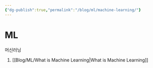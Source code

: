 ```yaml
---
{"dg-publish":true,"permalink":"/blog/ml/machine-learning/"}
---
```


# ML

머신러닝

1. [[Blog/ML/What is Machine Learning\|What is Machine Learning]]